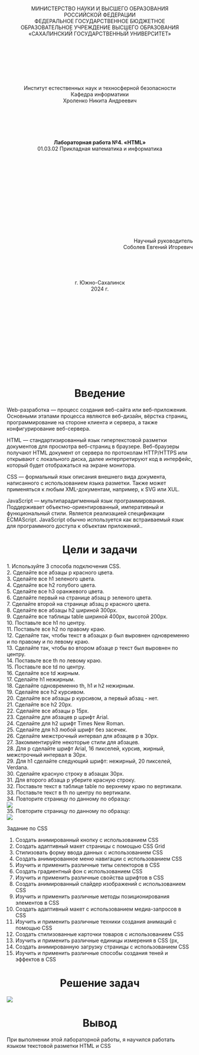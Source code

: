 <p align = "center">МИНИСТЕРСТВО НАУКИ И ВЫСШЕГО ОБРАЗОВАНИЯ<br>
РОССИЙСКОЙ ФЕДЕРАЦИИ<br>
ФЕДЕРАЛЬНОЕ ГОСУДАРСТВЕННОЕ БЮДЖЕТНОЕ<br>
ОБРАЗОВАТЕЛЬНОЕ УЧРЕЖДЕНИЕ ВЫСШЕГО ОБРАЗОВАНИЯ<br>
«САХАЛИНСКИЙ ГОСУДАРСТВЕННЫЙ УНИВЕРСИТЕТ»</p>
<br><br><br><br><br><br>
<p align = "center">Институт естественных наук и техносферной безопасности<br>Кафедра информатики<br>Хроленко Никита Андреевич</p>
<br><br><br>
<p align = "center"><br><strong>Лабораторная работа №4. «HTML»</strong><br>01.03.02 Прикладная математика и информатика</p>
<br><br><br><br><br><br><br><br><br><br><br><br>
<p align = "right">Научный руководитель<br>
Соболев Евгений Игоревич</p>
<br><br><br>
<p align = "center">г. Южно-Сахалинск<br>2024 г.</p>
<br><br><br><br><br><br><br><br><br><br><br><br>

<h1 align = "center">Введение</h1>
<p>Web-разработка — процесс создания веб-сайта или веб-приложения. Основными этапами процесса являются веб-дизайн, вёрстка страниц, программирование на стороне клиента и сервера, а также конфигурирование веб-сервера.</p>

HTML — стандартизированный язык гипертекстовой разметки документов для просмотра веб-страниц в браузере. Веб-браузеры получают HTML документ от сервера по протоколам HTTP/HTTPS или открывают с локального диска, далее интерпретируют код в интерфейс, который будет отображаться на экране монитора.

CSS — формальный язык описания внешнего вида документа, написанного с использованием языка разметки. Также может применяться к любым XML-документам, например, к SVG или XUL.

JavaScript — мультипарадигменный язык программирования. Поддерживает объектно-ориентированный, императивный и функциональный стили. Является реализацией спецификации ECMAScript. JavaScript обычно используется как встраиваемый язык для программного доступа к объектам приложений..

<h1 align = "center">Цели и задачи</h1>
1.	Используйте 3 способа подключения CSS.<br>
2.	Сделайте все абзацы p красного цвета.<br>
3.	Сделайте все h1 зеленого цвета.<br>
4.	Сделайте все h2 голубого цвета.<br>
5.	Сделайте все h3 оранжевого цвета.<br>
6.	Сделайте первый на странице абзац p зеленого цвета.<br>
7.	Сделайте второй на странице абзац p красного цвета.<br>
8.	Сделайте все абзацы h2 шириной 300px.<br>
9.	Сделайте все таблицы table шириной 400px, высотой 200px.<br>
10.	Поставьте все h1 по центру.<br>
11.	Поставьте все h2 по правому краю.<br>
12.	Сделайте так, чтобы текст в абзацах p был выровнен одновременно и по правому и по левому краю.<br>
13.	Сделайте так, чтобы во втором абзаце p текст был выровнен по центру.<br>
14.	Поставьте все th по левому краю.<br>
15.	Поставьте все td по центру.<br>
16.	Сделайте все td жирным.<br>
17.	Сделайте h1 нежирным.<br>
18.	Сделайте одновременно th, h1 и h2 нежирным.<br>
19.	Сделайте все h2 курсивом.<br>
20.	Сделайте все абзацы p курсивом, а первый абзац - нет.<br>
21.	Сделайте все h2 20px.<br>
22.	Сделайте все абзацы p 15px.<br>
23.	Сделайте для абзацев p шрифт Arial.<br>
24.	Сделайте для h2 шрифт Times New Roman.<br>
25.	Сделайте для h3 любой шрифт без засечек.<br>
26.	Сделайте межстрочный интервал для абзацев p в 30px.<br>
27.	Закомментируйте некоторые стили для абзацев.<br>
28.	Для p сделайте шрифт Arial, 16 пикселей, курсив, жирный, межстрочный интервал в 30px.<br>
29.	Для h1 сделайте следующий шрифт: нежирный, 20 пикселей, Verdana.<br>
30.	Сделайте красную строку в абзацах 30px.<br>
31.	Для второго абзаца p уберите красную строку.<br>
32.	Поставьте текст в таблице table по верхнему краю по вертикали.<br>
33.	Поставьте текст в th по центру по вертикали.<br>
34.	Повторите страницу по данному по образцу:<br>
<image src="https://github.com/X3merrr/Lab-4/blob/main/1.png"></image><br>
35.	Повторите страницу по данному по образцу:<br>
<image src="https://github.com/X3merrr/Lab-4/blob/main/2.png"></image><br>

Задание по CSS

1. Создать анимированный кнопку с использованием CSS
2. Создать адаптивный макет страницы с помощью CSS Grid
3. Стилизовать форму ввода данных с использованием CSS
4. Создать анимированное меню навигации с использованием CSS
5. Изучить и применить различные типы селекторов в CSS
6. Создать градиентный фон с использованием CSS
7. Изучить и применить различные свойства шрифтов в CSS
8. Создать анимированный слайдер изображений с использованием CSS
9. Изучить и применить различные методы позиционирования элементов в CSS
10. Создать адаптивный макет с использованием медиа-запросов в CSS
11. Изучить и применить различные техники создания анимаций с помощью CSS
12. Создать стилизованные карточки товаров с использованием CSS
13. Изучить и применить различные единицы измерения в CSS (px, 
14. Создать анимированную загрузку страницы с использованием CSS
15. Изучить и применить различные способы создания теней и эффектов в CSS

<h1 align = "center">Решение задач</h1>
<image src = "https://github.com/X3merrr/Lab-4/blob/main/Resh.PNG"></image>

<h1 align = "center">Вывод</h1>
<p>При выполнении этой лабораторной работы, я научился работать языком текстовой разметки HTML и CSS</p>
